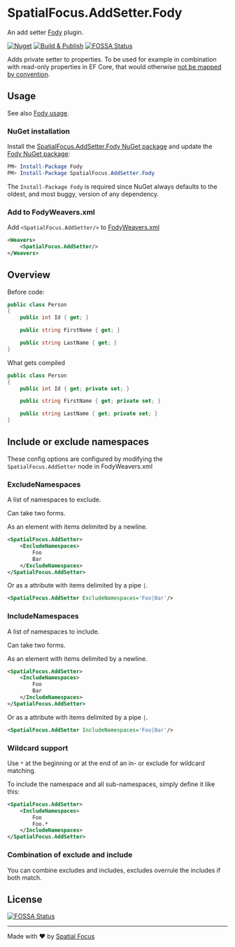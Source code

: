 # SpatialFocus.AddSetter.Fody

An add setter [Fody](https://github.com/Fody/Home/) plugin.

[![Nuget](https://img.shields.io/nuget/v/SpatialFocus.AddSetter.Fody)](https://www.nuget.org/packages/SpatialFocus.AddSetter.Fody/)
[![Build & Publish](https://github.com/SpatialFocus/AddSetter.Fody/workflows/Build%20&%20Publish/badge.svg)](https://github.com/SpatialFocus/AddSetter.Fody/actions)
[![FOSSA Status](https://app.fossa.com/api/projects/git%2Bgithub.com%2FSpatialFocus%2FAddSetter.Fody.svg?type=shield)](https://app.fossa.com/projects/git%2Bgithub.com%2FSpatialFocus%2FAddSetter.Fody?ref=badge_shield)

Adds private setter to properties. To be used for example in combination with read-only properties in EF Core, that would otherwise [not be mapped by convention](https://docs.microsoft.com/en-us/ef/core/modeling/constructors#read-only-properties).

## Usage

See also [Fody usage](https://github.com/Fody/Home/blob/master/pages/usage.md).

### NuGet installation

Install the [SpatialFocus.AddSetter.Fody NuGet package](https://nuget.org/packages/SpatialFocus.AddSetter.Fody/) and update the [Fody NuGet package](https://nuget.org/packages/Fody/):

```powershell
PM> Install-Package Fody
PM> Install-Package SpatialFocus.AddSetter.Fody
```

The `Install-Package Fody` is required since NuGet always defaults to the oldest, and most buggy, version of any dependency.

### Add to FodyWeavers.xml

Add `<SpatialFocus.AddSetter/>` to [FodyWeavers.xml](https://github.com/Fody/Home/blob/master/pages/usage.md#add-fodyweaversxml)

```xml
<Weavers>
    <SpatialFocus.AddSetter/>
</Weavers>
```

## Overview

Before code:

```csharp
public class Person
{
    public int Id { get; }

    public string FirstName { get; }

    public string LastName { get; }
}
```

What gets compiled

```csharp
public class Person
{
    public int Id { get; private set; }

    public string FirstName { get; private set; }

    public string LastName { get; private set; }
}
```

## Include or exclude namespaces

These config options are configured by modifying the `SpatialFocus.AddSetter` node in FodyWeavers.xml

### ExcludeNamespaces

A list of namespaces to exclude.

Can take two forms.

As an element with items delimited by a newline.

```xml
<SpatialFocus.AddSetter>
    <ExcludeNamespaces>
        Foo
        Bar
    </ExcludeNamespaces>
</SpatialFocus.AddSetter>
```

Or as a attribute with items delimited by a pipe `|`.

```xml
<SpatialFocus.AddSetter ExcludeNamespaces='Foo|Bar'/>
```

### IncludeNamespaces

A list of namespaces to include.

Can take two forms.

As an element with items delimited by a newline.

```xml
<SpatialFocus.AddSetter>
    <IncludeNamespaces>
        Foo
        Bar
    </IncludeNamespaces>
</SpatialFocus.AddSetter>
```

Or as a attribute with items delimited by a pipe `|`.

```xml
<SpatialFocus.AddSetter IncludeNamespaces='Foo|Bar'/>
```

### Wildcard support

Use `*` at the beginning or at the end of an in- or exclude for wildcard matching.

To include the namespace and all sub-namespaces, simply define it like this:

```xml
<SpatialFocus.AddSetter>
    <IncludeNamespaces>
        Foo
        Foo.*
    </IncludeNamespaces>
</SpatialFocus.AddSetter>
```

### Combination of exclude and include

You can combine excludes and includes, excludes overrule the includes if both match.

## License
[![FOSSA Status](https://app.fossa.com/api/projects/git%2Bgithub.com%2FSpatialFocus%2FAddSetter.Fody.svg?type=large)](https://app.fossa.com/projects/git%2Bgithub.com%2FSpatialFocus%2FAddSetter.Fody?ref=badge_large)

----

Made with :heart: by [Spatial Focus](https://spatial-focus.net/)
